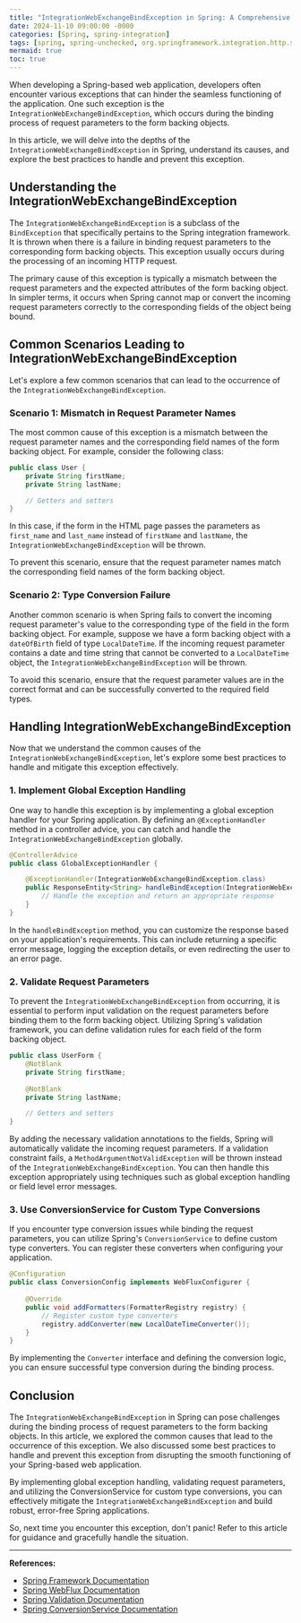 ```yaml
---
title: "IntegrationWebExchangeBindException in Spring: A Comprehensive Guide"
date: 2024-11-10 09:00:00 -0000
categories: [Spring, spring-integration]
tags: [spring, spring-unchecked, org.springframework.integration.http.support]
mermaid: true
toc: true
---
```



When developing a Spring-based web application, developers often encounter various exceptions that can hinder the seamless functioning of the application. One such exception is the `IntegrationWebExchangeBindException`, which occurs during the binding process of request parameters to the form backing objects.

In this article, we will delve into the depths of the `IntegrationWebExchangeBindException` in Spring, understand its causes, and explore the best practices to handle and prevent this exception.

## Understanding the IntegrationWebExchangeBindException

The `IntegrationWebExchangeBindException` is a subclass of the `BindException` that specifically pertains to the Spring integration framework. It is thrown when there is a failure in binding request parameters to the corresponding form backing objects. This exception usually occurs during the processing of an incoming HTTP request.

The primary cause of this exception is typically a mismatch between the request parameters and the expected attributes of the form backing object. In simpler terms, it occurs when Spring cannot map or convert the incoming request parameters correctly to the corresponding fields of the object being bound.

## Common Scenarios Leading to IntegrationWebExchangeBindException

Let's explore a few common scenarios that can lead to the occurrence of the `IntegrationWebExchangeBindException`.

### Scenario 1: Mismatch in Request Parameter Names

The most common cause of this exception is a mismatch between the request parameter names and the corresponding field names of the form backing object. For example, consider the following class:

```java
public class User {
    private String firstName;
    private String lastName;

    // Getters and setters
}
```

In this case, if the form in the HTML page passes the parameters as `first_name` and `last_name` instead of `firstName` and `lastName`, the `IntegrationWebExchangeBindException` will be thrown. 

To prevent this scenario, ensure that the request parameter names match the corresponding field names of the form backing object.

### Scenario 2: Type Conversion Failure

Another common scenario is when Spring fails to convert the incoming request parameter's value to the corresponding type of the field in the form backing object. For example, suppose we have a form backing object with a `dateOfBirth` field of type `LocalDateTime`. If the incoming request parameter contains a date and time string that cannot be converted to a `LocalDateTime` object, the `IntegrationWebExchangeBindException` will be thrown.

To avoid this scenario, ensure that the request parameter values are in the correct format and can be successfully converted to the required field types.

## Handling IntegrationWebExchangeBindException

Now that we understand the common causes of the `IntegrationWebExchangeBindException`, let's explore some best practices to handle and mitigate this exception effectively.

### 1. Implement Global Exception Handling

One way to handle this exception is by implementing a global exception handler for your Spring application. By defining an `@ExceptionHandler` method in a controller advice, you can catch and handle the `IntegrationWebExchangeBindException` globally.

```java
@ControllerAdvice
public class GlobalExceptionHandler {

    @ExceptionHandler(IntegrationWebExchangeBindException.class)
    public ResponseEntity<String> handleBindException(IntegrationWebExchangeBindException ex) {
        // Handle the exception and return an appropriate response
    }
}
```

In the `handleBindException` method, you can customize the response based on your application's requirements. This can include returning a specific error message, logging the exception details, or even redirecting the user to an error page.

### 2. Validate Request Parameters

To prevent the `IntegrationWebExchangeBindException` from occurring, it is essential to perform input validation on the request parameters before binding them to the form backing object. Utilizing Spring's validation framework, you can define validation rules for each field of the form backing object.

```java
public class UserForm {
    @NotBlank
    private String firstName;
    
    @NotBlank
    private String lastName;

    // Getters and setters
}
```

By adding the necessary validation annotations to the fields, Spring will automatically validate the incoming request parameters. If a validation constraint fails, a `MethodArgumentNotValidException` will be thrown instead of the `IntegrationWebExchangeBindException`. You can then handle this exception appropriately using techniques such as global exception handling or field level error messages.

### 3. Use ConversionService for Custom Type Conversions

If you encounter type conversion issues while binding the request parameters, you can utilize Spring's `ConversionService` to define custom type converters. You can register these converters when configuring your application.

```java
@Configuration
public class ConversionConfig implements WebFluxConfigurer {
    
    @Override
    public void addFormatters(FormatterRegistry registry) {
        // Register custom type converters
        registry.addConverter(new LocalDateTimeConverter());
    }
}
```

By implementing the `Converter` interface and defining the conversion logic, you can ensure successful type conversion during the binding process.

## Conclusion

The `IntegrationWebExchangeBindException` in Spring can pose challenges during the binding process of request parameters to the form backing objects. In this article, we explored the common causes that lead to the occurrence of this exception. We also discussed some best practices to handle and prevent this exception from disrupting the smooth functioning of your Spring-based web application.

By implementing global exception handling, validating request parameters, and utilizing the ConversionService for custom type conversions, you can effectively mitigate the `IntegrationWebExchangeBindException` and build robust, error-free Spring applications.

So, next time you encounter this exception, don't panic! Refer to this article for guidance and gracefully handle the situation.

---

**References:**
- [Spring Framework Documentation](https://docs.spring.io/spring-framework/docs/current/reference/html/)
- [Spring WebFlux Documentation](https://docs.spring.io/spring-framework/docs/current/reference/html/web-reactive.html)
- [Spring Validation Documentation](https://docs.spring.io/spring-framework/docs/current/reference/html/validation.html)
- [Spring ConversionService Documentation](https://docs.spring.io/spring-framework/docs/current/reference/html/core.html#core-convert)